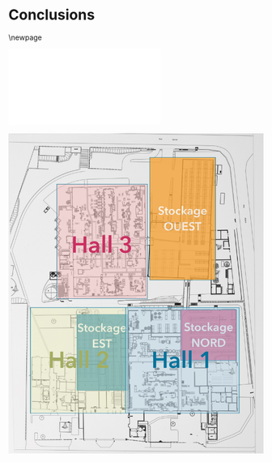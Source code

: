 #   Conclusions

\newpage

![](assets/images/4+/Annexes.pdf)

![Plan du site](assets/images/2+/plan_site.jpg)
